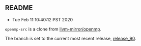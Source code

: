 README
------

* Tue Feb 11 10:40:12 PST 2020

`openmp-src` is a clone from [llvm-mirror/openmp](https://github.com/llvm-mirror/openmp/tree/master).

The branch is set to the current most recent release, [release\_90](https://github.com/llvm-mirror/openmp/tree/release_90).
